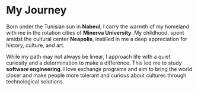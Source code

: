 # My Journey

Born under the Tunisian sun in **Nabeul**, I carry the warmth of my homeland with me in the rotation cities of **Minerva University**. My childhood, spent amidst the cultural center **Neapolis**, instilled in me a deep appreciation for history, culture, and art.

While my path may not always be linear, I approach life with a quiet curiosity and a determination to make a difference. This led me to study **software engineering**. I love exchange programs and aim to bring the world closer and make people more tolerant and curious about cultures through technological solutions.